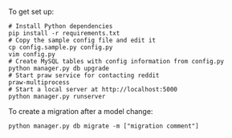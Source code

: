 To get set up:

    # Install Python dependencies
    pip install -r requirements.txt
    # Copy the sample config file and edit it
    cp config.sample.py config.py
    vim config.py
    # Create MySQL tables with config information from config.py
    python manager.py db upgrade
    # Start praw service for contacting reddit
    praw-multiprocess
    # Start a local server at http://localhost:5000
    python manager.py runserver

To create a migration after a model change:

    python manager.py db migrate -m ["migration comment"]
